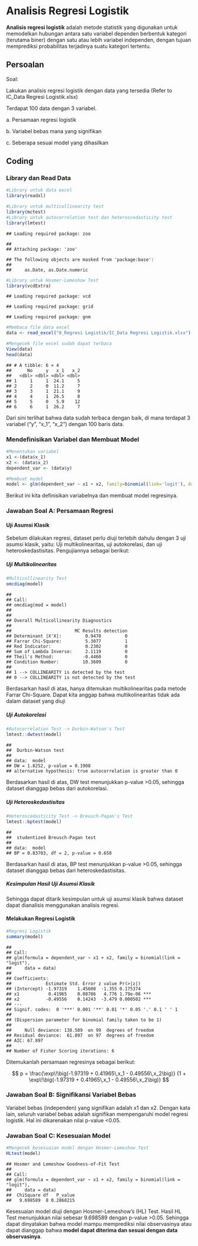 Analisis Regresi Logistik
================

**Analisis regresi logistik** adalah metode statistik yang digunakan
untuk memodelkan hubungan antara satu variabel dependen berbentuk
kategori (terutama biner) dengan satu atau lebih variabel independen,
dengan tujuan memprediksi probabilitas terjadinya suatu kategori
tertentu.

## Persoalan

Soal:

Lakukan analisis regresi logistik dengan data yang tersedia (Refer to
IC_Data Regresi Logistik.xlsx)

Terdapat 100 data dengan 3 variabel.

a\. Persamaan regresi logistik

b\. Variabel bebas mana yang signifikan

c\. Seberapa sesuai model yang dihasilkan

## Coding

### Library dan Read Data

``` r
#Library untuk data excel
library(readxl)

#Library untuk multicollinearity test
library(mctest)
#Library untuk autocorrelation test dan heteroscedasticity test
library(lmtest)
```

    ## Loading required package: zoo

    ## 
    ## Attaching package: 'zoo'

    ## The following objects are masked from 'package:base':
    ## 
    ##     as.Date, as.Date.numeric

``` r
#Library untuk Hosmer-Lemeshow Test
library(vcdExtra)
```

    ## Loading required package: vcd

    ## Loading required package: grid

    ## Loading required package: gnm

``` r
#Membaca file data excel
data <- read_excel("8_Regresi Logistik/IC_Data Regresi Logistik.xlsx")

#Mengecek file excel sudah dapat terbaca
View(data)
head(data)
```

    ## # A tibble: 6 × 4
    ##      No     y   x_1   x_2
    ##   <dbl> <dbl> <dbl> <dbl>
    ## 1     1     1  24.1     5
    ## 2     2     0  11.2     7
    ## 3     3     1  21.1     9
    ## 4     4     1  26.5     8
    ## 5     5     0   5.9    12
    ## 6     6     1  26.2     7

Dari sini terlihat bahwa data sudah terbaca dengan baik, di mana
terdapat 3 variabel (“y”, “x_1”, “x_2”) dengan 100 baris data.

### Mendefinisikan Variabel dan Membuat Model

``` r
#Menentukan variabel
x1 <-(data$x_1)
x2 <- (data$x_2) 
dependent_var <- (data$y)

#Membuat model
model <- glm(dependent_var ~ x1 + x2, family=binomial(link='logit'), data = data)
```

Berikut ini kita definisikan variabelnya dan membuat model regresinya.

### Jawaban Soal A: Persamaan Regresi

#### Uji Asumsi Klasik

Sebelum dilakukan regresi, dataset perlu diuji terlebih dahulu dengan 3
uji asumsi klasik, yaitu: Uji multikolinearitas, uji autokorelasi, dan
uji heteroskedastisitas. Pengujiannya sebagai berikut:

##### Uji Multikolinearitas

``` r
#Multicollinearity Test
omcdiag(model)
```

    ## 
    ## Call:
    ## omcdiag(mod = model)
    ## 
    ## 
    ## Overall Multicollinearity Diagnostics
    ## 
    ##                        MC Results detection
    ## Determinant |X'X|:         0.9470         0
    ## Farrar Chi-Square:         5.3077         1
    ## Red Indicator:             0.2302         0
    ## Sum of Lambda Inverse:     2.1119         0
    ## Theil's Method:           -0.4460         0
    ## Condition Number:         10.3609         0
    ## 
    ## 1 --> COLLINEARITY is detected by the test 
    ## 0 --> COLLINEARITY is not detected by the test

Berdasarkan hasil di atas, hanya ditemukan multikolinearitas pada metode
Farrar Chi-Square. Dapat kita anggap bahwa multikolinearitas tidak ada
dalam dataset yang diuji

##### Uji Autokorelasi

``` r
#Autocorrelation Test -> Durbin-Watson's Test
lmtest::dwtest(model)
```

    ## 
    ##  Durbin-Watson test
    ## 
    ## data:  model
    ## DW = 1.8252, p-value = 0.1908
    ## alternative hypothesis: true autocorrelation is greater than 0

Berdasarkan hasil di atas, DW test menunjukkan p-value \>0.05, sehingga
dataset dianggap bebas dari autokorelasi.

##### Uji Heteroskedastisitas

``` r
#Heteroscedasticity Test -> Breusch-Pagan's Test
lmtest::bptest(model)
```

    ## 
    ##  studentized Breusch-Pagan test
    ## 
    ## data:  model
    ## BP = 0.83703, df = 2, p-value = 0.658

Berdasarkan hasil di atas, BP test menunjukkan p-value \>0.05, sehingga
dataset dianggap bebas dari heteroskedastisitas.

##### Kesimpulan Hasil Uji Asumsi Klasik

Sehingga dapat ditarik kesimpulan untuk uji asumsi klasik bahwa dataset
dapat dianalisis menggunakan analisis regresi.

#### Melakukan Regresi Logistik

``` r
#Regresi Logistik
summary(model)
```

    ## 
    ## Call:
    ## glm(formula = dependent_var ~ x1 + x2, family = binomial(link = "logit"), 
    ##     data = data)
    ## 
    ## Coefficients:
    ##             Estimate Std. Error z value Pr(>|z|)    
    ## (Intercept) -1.97319    1.45608  -1.355 0.175374    
    ## x1           0.41965    0.08786   4.776 1.79e-06 ***
    ## x2          -0.49556    0.14243  -3.479 0.000502 ***
    ## ---
    ## Signif. codes:  0 '***' 0.001 '**' 0.01 '*' 0.05 '.' 0.1 ' ' 1
    ## 
    ## (Dispersion parameter for binomial family taken to be 1)
    ## 
    ##     Null deviance: 138.589  on 99  degrees of freedom
    ## Residual deviance:  61.897  on 97  degrees of freedom
    ## AIC: 67.897
    ## 
    ## Number of Fisher Scoring iterations: 6

Ditemukanlah persamaan regresinya sebagai berikut:

$$
p = \frac{\exp\!\big(-1.97319 + 0.41965\,x_1 - 0.49556\,x_2\big)}
{1 + \exp\!\big(-1.97319 + 0.41965\,x_1 - 0.49556\,x_2\big)}
$$

### Jawaban Soal B: Signifikansi Variabel Bebas

Variabel bebas (independen) yang signifikan adalah x1 dan x2. Dengan
kata lain, seluruh variabel bebas adalah signifikan mempengaruhi model
regresi logistik. Hal ini dikarenakan nilai p-value \<0.05.

### Jawaban Soal C: Kesesuaian Model

``` r
#Mengecek kesesuaian model dengan Hosmer-Lemeshow Test
HLtest(model)
```

    ## Hosmer and Lemeshow Goodness-of-Fit Test 
    ## 
    ## Call:
    ## glm(formula = dependent_var ~ x1 + x2, family = binomial(link = "logit"), 
    ##     data = data)
    ##  ChiSquare df   P_value
    ##   9.698589  8 0.2868215

Kesesuaian model diuji dengan Hosmer-Lemeshow’s (HL) Test. Hasil HL Test
menunjukkan nilai sebesar 9.698589 dengan p-value \>0.05. Sehingga dapat
dinyatakan bahwa model mampu memprediksi nilai observasinya atau dapat
dianggap bahwa **model dapat diterima dan sesuai dengan data
observasinya**.

